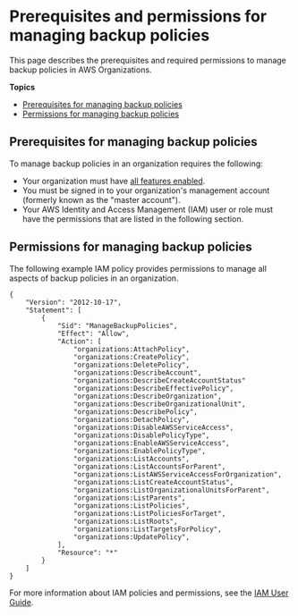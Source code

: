 # Prerequisites and permissions for managing backup policies<a name="orgs_manage_policies_backup_prereqs"></a>

This page describes the prerequisites and required permissions to manage backup policies in AWS Organizations\.

**Topics**
+ [Prerequisites for managing backup policies](#backup-policies-prereqs-overview)
+ [Permissions for managing backup policies](#backup-policies-permissions-manage-policies)

## Prerequisites for managing backup policies<a name="backup-policies-prereqs-overview"></a>

To manage backup policies in an organization requires the following:
+ Your organization must have [all features enabled](orgs_manage_org_support-all-features.md)\. 
+ You must be signed in to your organization's management account \(formerly known as the "master account"\)\. 
+ Your AWS Identity and Access Management \(IAM\) user or role must have the permissions that are listed in the following section\.

## Permissions for managing backup policies<a name="backup-policies-permissions-manage-policies"></a>

The following example IAM policy provides permissions to manage all aspects of backup policies in an organization\. 

```
{
    "Version": "2012-10-17",
    "Statement": [
        {
            "Sid": "ManageBackupPolicies",
            "Effect": "Allow",
            "Action": [
                "organizations:AttachPolicy",
                "organizations:CreatePolicy",
                "organizations:DeletePolicy",
                "organizations:DescribeAccount",
                "organizations:DescribeCreateAccountStatus"
                "organizations:DescribeEffectivePolicy",
                "organizations:DescribeOrganization",
                "organizations:DescribeOrganizationalUnit",
                "organizations:DescribePolicy",
                "organizations:DetachPolicy",
                "organizations:DisableAWSServiceAccess",
                "organizations:DisablePolicyType",
                "organizations:EnableAWSServiceAccess",
                "organizations:EnablePolicyType",
                "organizations:ListAccounts",
                "organizations:ListAccountsForParent",
                "organizations:ListAWSServiceAccessForOrganization",
                "organizations:ListCreateAccountStatus",
                "organizations:ListOrganizationalUnitsForParent",
                "organizations:ListParents",
                "organizations:ListPolicies",
                "organizations:ListPoliciesForTarget",
                "organizations:ListRoots",
                "organizations:ListTargetsForPolicy",
                "organizations:UpdatePolicy",
            ],
            "Resource": "*"
        }
    ]
}
```

For more information about IAM policies and permissions, see the [IAM User Guide](https://docs.aws.amazon.com/IAM/latest/UserGuide/)\.